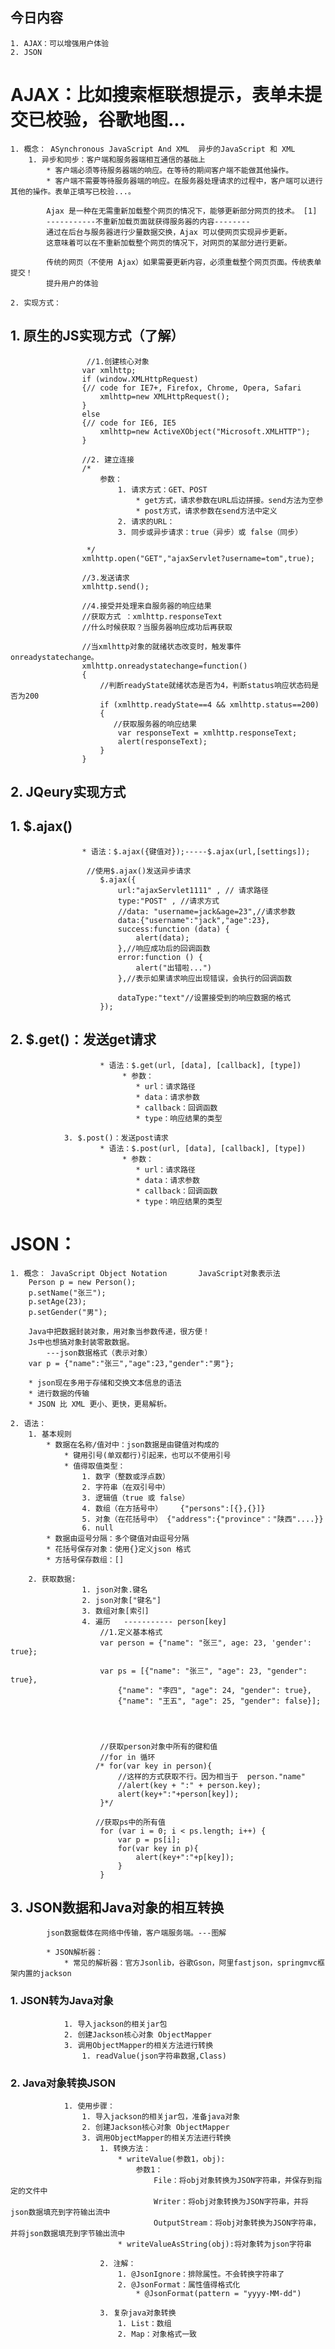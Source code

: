 ## 今日内容
	1. AJAX：可以增强用户体验
	2. JSON





# AJAX：比如搜索框联想提示，表单未提交已校验，谷歌地图...
	1. 概念： ASynchronous JavaScript And XML	异步的JavaScript 和 XML
		1. 异步和同步：客户端和服务器端相互通信的基础上
			* 客户端必须等待服务器端的响应。在等待的期间客户端不能做其他操作。
			* 客户端不需要等待服务器端的响应。在服务器处理请求的过程中，客户端可以进行其他的操作。表单正填写已校验...。

			Ajax 是一种在无需重新加载整个网页的情况下，能够更新部分网页的技术。 [1] 
			-----------不重新加载页面就获得服务器的内容--------
			通过在后台与服务器进行少量数据交换，Ajax 可以使网页实现异步更新。
			这意味着可以在不重新加载整个网页的情况下，对网页的某部分进行更新。
			
			传统的网页（不使用 Ajax）如果需要更新内容，必须重载整个网页页面。传统表单提交！
			提升用户的体验

	2. 实现方式：
##		1. 原生的JS实现方式（了解）
					 //1.创建核心对象
		            var xmlhttp;
		            if (window.XMLHttpRequest)
		            {// code for IE7+, Firefox, Chrome, Opera, Safari
		                xmlhttp=new XMLHttpRequest();
		            }
		            else
		            {// code for IE6, IE5
		                xmlhttp=new ActiveXObject("Microsoft.XMLHTTP");
		            }
		
		            //2. 建立连接
		            /*
		                参数：
		                    1. 请求方式：GET、POST
		                        * get方式，请求参数在URL后边拼接。send方法为空参
		                        * post方式，请求参数在send方法中定义
		                    2. 请求的URL：
		                    3. 同步或异步请求：true（异步）或 false（同步）
		
		             */
		            xmlhttp.open("GET","ajaxServlet?username=tom",true);
		
		            //3.发送请求
		            xmlhttp.send();
		
		            //4.接受并处理来自服务器的响应结果
		            //获取方式 ：xmlhttp.responseText
		            //什么时候获取？当服务器响应成功后再获取
		
		            //当xmlhttp对象的就绪状态改变时，触发事件onreadystatechange。
		            xmlhttp.onreadystatechange=function()
		            {
		                //判断readyState就绪状态是否为4，判断status响应状态码是否为200
		                if (xmlhttp.readyState==4 && xmlhttp.status==200)
		                {
		                   //获取服务器的响应结果
		                    var responseText = xmlhttp.responseText;
		                    alert(responseText);
		                }
		            }

        
##    2. JQeury实现方式
##    			1. $.ajax()
    				* 语法：$.ajax({键值对});-----$.ajax(url,[settings]);
    				
    				 //使用$.ajax()发送异步请求
    		            $.ajax({
    		                url:"ajaxServlet1111" , // 请求路径
    		                type:"POST" , //请求方式
    		                //data: "username=jack&age=23",//请求参数
    		                data:{"username":"jack","age":23},
    		                success:function (data) {
    		                    alert(data);
    		                },//响应成功后的回调函数
    		                error:function () {
    		                    alert("出错啦...")
    		                },//表示如果请求响应出现错误，会执行的回调函数
    		
    		                dataType:"text"//设置接受到的响应数据的格式
    		            });

##              2. $.get()：发送get请求
                		* 语法：$.get(url, [data], [callback], [type])
                			 * 参数：
                				* url：请求路径
                				* data：请求参数
                				* callback：回调函数
                				* type：响应结果的类型
          
                3. $.post()：发送post请求
                    	* 语法：$.post(url, [data], [callback], [type])
                    		 * 参数：
                    			* url：请求路径
                    			* data：请求参数
                    			* callback：回调函数
                    			* type：响应结果的类型		
                    
                    			
# JSON：
	1. 概念： JavaScript Object Notation		JavaScript对象表示法
		Person p = new Person();
		p.setName("张三");
		p.setAge(23);
		p.setGender("男");

        Java中把数据封装对象，用对象当参数传递，很方便！
        Js中也想搞对象封装零散数据。
            ---json数据格式（表示对象）
		var p = {"name":"张三","age":23,"gender":"男"};

		* json现在多用于存储和交换文本信息的语法
		* 进行数据的传输
		* JSON 比 XML 更小、更快，更易解析。
	
	2. 语法：
		1. 基本规则
			* 数据在名称/值对中：json数据是由键值对构成的
				* 键用引号(单双都行)引起来，也可以不使用引号
				* 值得取值类型：
					1. 数字（整数或浮点数）
					2. 字符串（在双引号中）
					3. 逻辑值（true 或 false）
					4. 数组（在方括号中）	{"persons":[{},{}]}
					5. 对象（在花括号中） {"address":{"province"："陕西"....}}
					6. null
			* 数据由逗号分隔：多个键值对由逗号分隔
			* 花括号保存对象：使用{}定义json 格式 
			* 方括号保存数组：[]
			  
		2. 获取数据:
        			1. json对象.键名
        			2. json对象["键名"]
        			3. 数组对象[索引]
        			4. 遍历	----------- person[key]
                        //1.定义基本格式
    			        var person = {"name": "张三", age: 23, 'gender': true};
    			
    			        var ps = [{"name": "张三", "age": 23, "gender": true},
    			            {"name": "李四", "age": 24, "gender": true},
    			            {"name": "王五", "age": 25, "gender": false}];
    			
    			
    			
    			
    			        //获取person对象中所有的键和值
    			        //for in 循环
    			       /* for(var key in person){
    			            //这样的方式获取不行。因为相当于  person."name"
    			            //alert(key + ":" + person.key);
    			            alert(key+":"+person[key]);
    			        }*/
    			
    			       //获取ps中的所有值
    			        for (var i = 0; i < ps.length; i++) {
    			            var p = ps[i];
    			            for(var key in p){
    			                alert(key+":"+p[key]);
    			            }
    			        }    	
    
##    3. JSON数据和Java对象的相互转换
            json数据载体在网络中传输，客户端服务端。---图解
            
    		* JSON解析器：
    			* 常见的解析器：官方Jsonlib，谷歌Gson，阿里fastjson，springmvc框架内置的jackson
    		
###    		1. JSON转为Java对象
    			1. 导入jackson的相关jar包
    			2. 创建Jackson核心对象 ObjectMapper
    			3. 调用ObjectMapper的相关方法进行转换
    				1. readValue(json字符串数据,Class)
###    		2. Java对象转换JSON
    			1. 使用步骤：
    				1. 导入jackson的相关jar包，准备java对象
    				2. 创建Jackson核心对象 ObjectMapper
    				3. 调用ObjectMapper的相关方法进行转换
    					1. 转换方法：
    						* writeValue(参数1，obj):
    		                    参数1：
    		                        File：将obj对象转换为JSON字符串，并保存到指定的文件中
    		                        Writer：将obj对象转换为JSON字符串，并将json数据填充到字符输出流中
    		                        OutputStream：将obj对象转换为JSON字符串，并将json数据填充到字节输出流中
    		                * writeValueAsString(obj):将对象转为json字符串
    
    					2. 注解：
    						1. @JsonIgnore：排除属性。不会转换字符串了
    						2. @JsonFormat：属性值得格式化
    							* @JsonFormat(pattern = "yyyy-MM-dd")
    
    					3. 复杂java对象转换
    						1. List：数组
    						2. Map：对象格式一致			        	                 						